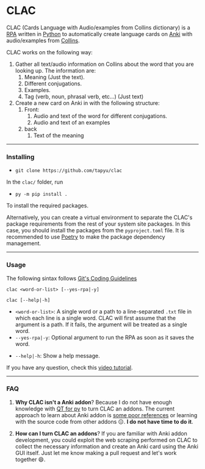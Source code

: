 # CLAC
CLAC (Cards Language with Audio/examples from Collins dictionary) is a [RPA](https://repoman.pl/en/why-robots-cost-so-much/#:~:text=What%20is%20RPA%3F) written in [Python](https://www.python.org/) to automatically create language cards on [Anki](https://apps.ankiweb.net/) with audio/examples from [Collins](https://www.collinsdictionary.com/).

CLAC works on the following way:
1. Gather all text/audio information on Collins about the word that you are looking up. The information are:
    1. Meaning (Just the text).
    1. Different conjugations.
    1. Examples.
    1. Tag (verb, noun, phrasal verb, etc...) (Just text)
1. Create a new card on Anki in with the following structure:
    1. Front:
        1. Audio and text of the word for different conjugations.
        1. Audio and text of an examples
    1. back
        1. Text of the meaning

---
### Installing

- `git clone https://github.com/tapyu/clac`

In the `clac/` folder, run

- `py -m pip install .`

To install the required packages.

Alternatively, you can create a virtual environment to separate the CLAC's package requirements from the rest of your system site packages. In this case, you should install the packages from the `pyproject.toml` file. It is recommended to use [Poetry](https://python-poetry.org/) to make the package dependency management.


---
### Usage

The following sintax follows [Git's Coding Guidelines](https://github.com/git/git/blob/master/Documentation/CodingGuidelines#:~:text=Writing%20Documentation)

<!-- `clac <word-or-list> [--yes-rpa|-y] [--auto-remove|-r]` -->
`clac <word-or-list> [--yes-rpa|-y]`

`clac [--help|-h]`


- `<word-or-list>`: A single word or a path to a line-separated `.txt` file in which each line is a single word. CLAC will first assume that the argument is a path. If it fails, the argument will be treated as a single word.
- `--yes-rpa|-y`: Optional argument to run the RPA as soon as it saves the word.
<!-- - `--auto-remove|-r`: Optional argument to remove the folders used to save the data. -->
- `--help|-h`: Show a help message.

If you have any question, check this [video tutorial](https://www.youtube.com/watch?v=9XNqNNM2AhI).

---
### FAQ
1. **Why CLAC isn't a Anki addon**? Because I do not have enough knowledge with [QT for py](https://doc.qt.io/qtforpython/) to turn CLAC an addons. The current approach to learn about Anki addon is [some poor references](https://www.reddit.com/r/Anki/comments/bae3yx/building_addons_without_reading_all_the_source/) or learning with the source code from other addons 😑. **I do not have time to do it**.

1. **How can I turn CLAC an addons**? If you are familiar with Anki addon development, you could exploit the web scraping performed on CLAC to collect the necessary information and create an Anki card using the Anki GUI itself. Just let me know making a pull request and let's work together 😄.

<!--
Useful links:
1. For request CLAC to a new Addon: https://forums.ankiweb.net/
1. About Python Web Scraping: https://www.edureka.co/blog/web-scraping-with-python/

-->
